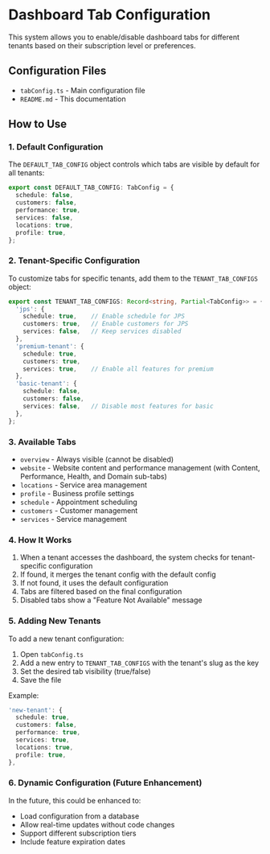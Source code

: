 # Dashboard Tab Configuration

This system allows you to enable/disable dashboard tabs for different tenants based on their subscription level or preferences.

## Configuration Files

- `tabConfig.ts` - Main configuration file
- `README.md` - This documentation

## How to Use

### 1. Default Configuration

The `DEFAULT_TAB_CONFIG` object controls which tabs are visible by default for all tenants:

```typescript
export const DEFAULT_TAB_CONFIG: TabConfig = {
  schedule: false,
  customers: false,
  performance: true,
  services: false,
  locations: true,
  profile: true,
};
```

### 2. Tenant-Specific Configuration

To customize tabs for specific tenants, add them to the `TENANT_TAB_CONFIGS` object:

```typescript
export const TENANT_TAB_CONFIGS: Record<string, Partial<TabConfig>> = {
  'jps': {
    schedule: true,    // Enable schedule for JPS
    customers: true,   // Enable customers for JPS
    services: false,   // Keep services disabled
  },
  'premium-tenant': {
    schedule: true,
    customers: true,
    services: true,    // Enable all features for premium
  },
  'basic-tenant': {
    schedule: false,
    customers: false,
    services: false,   // Disable most features for basic
  },
};
```

### 3. Available Tabs

- `overview` - Always visible (cannot be disabled)
- `website` - Website content and performance management (with Content, Performance, Health, and Domain sub-tabs)
- `locations` - Service area management
- `profile` - Business profile settings
- `schedule` - Appointment scheduling
- `customers` - Customer management
- `services` - Service management

### 4. How It Works

1. When a tenant accesses the dashboard, the system checks for tenant-specific configuration
2. If found, it merges the tenant config with the default config
3. If not found, it uses the default configuration
4. Tabs are filtered based on the final configuration
5. Disabled tabs show a "Feature Not Available" message

### 5. Adding New Tenants

To add a new tenant configuration:

1. Open `tabConfig.ts`
2. Add a new entry to `TENANT_TAB_CONFIGS` with the tenant's slug as the key
3. Set the desired tab visibility (true/false)
4. Save the file

Example:
```typescript
'new-tenant': {
  schedule: true,
  customers: false,
  performance: true,
  services: true,
  locations: true,
  profile: true,
},
```

### 6. Dynamic Configuration (Future Enhancement)

In the future, this could be enhanced to:
- Load configuration from a database
- Allow real-time updates without code changes
- Support different subscription tiers
- Include feature expiration dates
